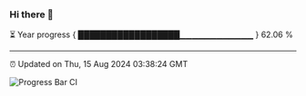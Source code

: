 ### Hi there 👋

⏳ Year progress { ██████████████████▁▁▁▁▁▁▁▁▁▁▁▁ } 62.06 %

---

⏰ Updated on Thu, 15 Aug 2024 03:38:24 GMT

![Progress Bar CI](https://github.com/IshwaranRudhara/GIT-ACTION/workflows/Progress%20Bar%20CI/badge.svg)
